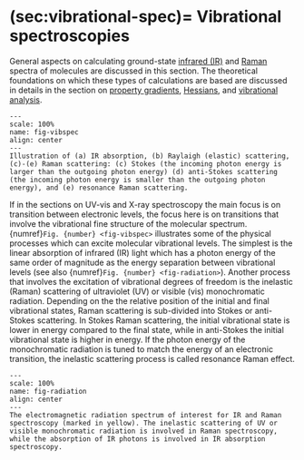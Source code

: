 (sec:vibrational-spec)=
Vibrational spectroscopies
==========================
General aspects on calculating ground-state [infrared (IR)](sec:ir-tutorial) and [Raman](sec:raman-tutorial) spectra of molecules are discussed in this section. The theoretical foundations on which these types of calculations are based are discussed in details in the section on [property gradients](sec:property-gradients),
[Hessians](sec:mol-hessian), and [vibrational analysis](sec:vib-analysis).

```{figure} /img/ir_raman/vibrational_spectroscopy.svg
---
scale: 100%
name: fig-vibspec
align: center
---
Illustration of (a) IR absorption, (b) Raylaigh (elastic) scattering, (c)-(e) Raman scattering: (c) Stokes (the incoming photon energy is larger than the outgoing photon energy) (d) anti-Stokes scattering (the incoming photon energy is smaller than the outgoing photon energy), and (e) resonance Raman scattering. 
```

If in the sections on UV-vis and X-ray spectroscopy the main focus is on transition between electronic levels, the focus here is on transitions that involve the vibrational fine structure of the molecular spectrum. {numref}`Fig. {number} <fig-vibspec>` illustrates some of the physical processes which can excite molecular vibrational levels. The simplest is the linear absorption of infrared (IR) light which has a photon energy of the same order of magnitude as the energy separation between vibrational levels (see also {numref}`Fig. {number} <fig-radiation>`). Another process that involves the excitation of vibrational degrees of freedom is the inelastic (Raman) scattering of ultraviolet (UV) or visible (vis) monochromatic radiation. Depending on the the relative position of the initial and final vibrational states, Raman scattering is sub-divided into Stokes or anti-Stokes scattering. In Stokes Raman scattering, the initial vibrational state is lower in energy compared to the final state, while in anti-Stokes the initial vibrational state is higher in energy. If the photon energy of the monochromatic radiation is tuned to match the energy of an electronic transition, the inelastic scattering process is called resonance Raman effect.

```{figure} /img/ir_raman/electromagnetic_radiation.svg
---
scale: 100%
name: fig-radiation
align: center
---
The electromagnetic radiation spectrum of interest for IR and Raman spectroscopy (marked in yellow). The inelastic scattering of UV or visible monochromatic radiation is involved in Raman spectroscopy, while the absorption of IR photons is involved in IR absorption spectroscopy. 
```

